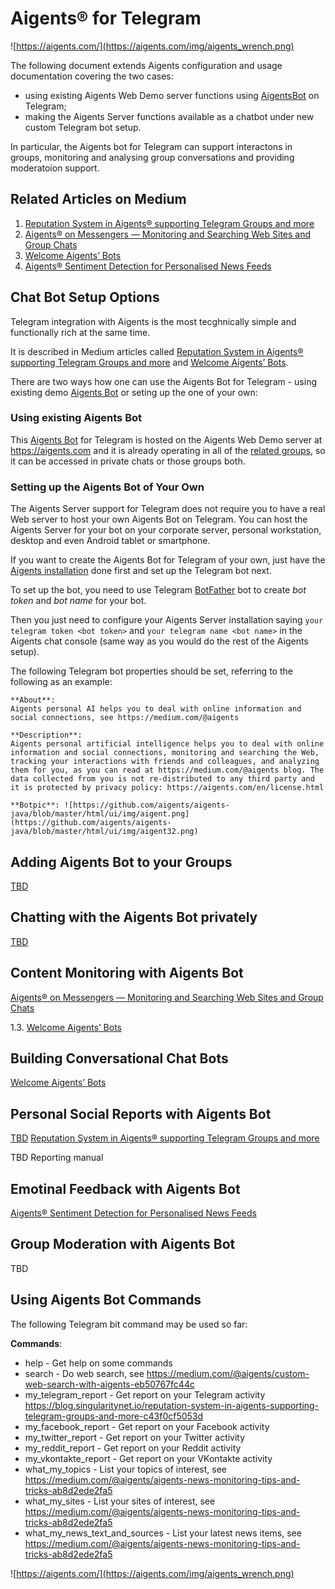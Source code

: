 # Aigents® for Telegram

![https://aigents.com/](https://aigents.com/img/aigents_wrench.png)

The following document extends Aigents configuration and usage documentation covering the two cases:
- using existing Aigents Web Demo server functions using [AigentsBot](https://t.me/AigentsBot) on Telegram;
- making the Aigents Server functions available as a chatbot under new custom Telegram bot setup.

In particular, the Aigents bot for Telegram can support interactons in groups, monitoring and analysing group conversations and providing moderatoion support.
 
## Related Articles on Medium

1. [Reputation System in Aigents® supporting Telegram Groups and more](https://blog.singularitynet.io/reputation-system-in-aigents-supporting-telegram-groups-and-more-c43f0cf5053d)
1. [Aigents® on Messengers — Monitoring and Searching Web Sites and Group Chats](https://medium.com/@aigents/aigents-on-messengers-monitoring-and-searching-web-sites-and-group-chats-f5d585e0355e)
1. [Welcome Aigents’ Bots](https://medium.com/@aigents/welcome-aigents-bots-d6682968f486)
1. [Aigents® Sentiment Detection for Personalised News Feeds](https://blog.singularitynet.io/aigents-sentiment-detection-personal-and-social-relevant-news-be989d73b381)

## Chat Bot Setup Options

Telegram integration with Aigents is the most tecghnically simple and functionally rich at the same time. 

It is described in Medium articles called [Reputation System in Aigents® supporting Telegram Groups and more](https://blog.singularitynet.io/reputation-system-in-aigents-supporting-telegram-groups-and-more-c43f0cf5053d) and [Welcome Aigents’ Bots](https://medium.com/@aigents/welcome-aigents-bots-d6682968f486). 

There are two ways how one can use the Aigents Bot for Telegram - using existing demo [Aigents Bot](https://t.me/AigentsBot) or seting up the one of your own:

### Using existing Aigents Bot

This [Aigents Bot](https://t.me/AigentsBot) for Telegram is hosted on the Aigents Web Demo server at https://aigents.com and it is already operating in all of the [related groups](aigents_contacts.md), so it can be accessed in private chats or those groups both. 

### Setting up the Aigents Bot of Your Own

The Aigents Server support for Telegram does not require you to have a real Web server to host your own Aigents Bot on Telegram. You can host the Aigents Server for your bot on your corporate server, personal workstation, desktop and even Android tablet or smartphone. 

If you want to create the Aigents Bot for Telegram of your own, just have the [Aigents installation](https://github.com/aigents/aigents-java/blob/master/doc/aigents_server.md) done first and set up the Telegram bot next. 

To set up the bot, you need to use Telegram [BotFather](https://telegram.me/BotFather) bot to create *bot token* and *bot name* for your bot. 

Then you just need to configure your Aigents Server installation saying ``your telegram token <bot token>`` and ``your telegram name <bot name>`` in the Aigents chat console (same way as you would do the rest of the Aigents setup).

The following Telegram bot properties should be set, referring to the following as an example:

	**About**:
	Aigents personal AI helps you to deal with online information and social connections, see https://medium.com/@aigents
	
	**Description**: 
	Aigents personal artificial intelligence helps you to deal with online information and social connections, monitoring and searching the Web, tracking your interactions with friends and colleagues, and analyzing them for you, as you can read at https://medium.com/@aigents blog. The data collected from you is not re-distributed to any third party and it is protected by privacy policy: https://aigents.com/en/license.html
	
	**Botpic**: ![https://github.com/aigents/aigents-java/blob/master/html/ui/img/aigent.png](https://github.com/aigents/aigents-java/blob/master/html/ui/img/aigent32.png)

## Adding Aigents Bot to your Groups

[TBD](https://blog.singularitynet.io/reputation-system-in-aigents-supporting-telegram-groups-and-more-c43f0cf5053d)

## Chatting with the Aigents Bot privately 

[TBD](https://blog.singularitynet.io/reputation-system-in-aigents-supporting-telegram-groups-and-more-c43f0cf5053d)

## Content Monitoring with Aigents Bot

[Aigents® on Messengers — Monitoring and Searching Web Sites and Group Chats](https://medium.com/@aigents/aigents-on-messengers-monitoring-and-searching-web-sites-and-group-chats-f5d585e0355e)

1.3. [Welcome Aigents’ Bots](https://medium.com/@aigents/welcome-aigents-bots-d6682968f486)

## Building Conversational Chat Bots

[Welcome Aigents’ Bots](https://medium.com/@aigents/welcome-aigents-bots-d6682968f486)

## Personal Social Reports with Aigents Bot

[TBD](https://blog.singularitynet.io/reputation-system-in-aigents-supporting-telegram-groups-and-more-c43f0cf5053d)
[Reputation System in Aigents® supporting Telegram Groups and more](https://blog.singularitynet.io/reputation-system-in-aigents-supporting-telegram-groups-and-more-c43f0cf5053d)

TBD Reporting manual 

## Emotinal Feedback with Aigents Bot

[Aigents® Sentiment Detection for Personalised News Feeds](https://blog.singularitynet.io/aigents-sentiment-detection-personal-and-social-relevant-news-be989d73b381)

## Group Moderation with Aigents Bot

TBD

## Using Aigents Bot Commands 

The following Telegram bit command may be used so far:

**Commands**:
- help - Get help on some commands 
- search - Do web search, see https://medium.com/@aigents/custom-web-search-with-aigents-eb50767fc44c
- my_telegram_report - Get report on your Telegram activity https://blog.singularitynet.io/reputation-system-in-aigents-supporting-telegram-groups-and-more-c43f0cf5053d 
- my_facebook_report - Get report on your Facebook activity
- my_twitter_report - Get report on your Twitter activity
- my_reddit_report - Get report on your Reddit activity
- my_vkontakte_report - Get report on your VKontakte activity
- what_my_topics - List your topics of interest, see https://medium.com/@aigents/aigents-news-monitoring-tips-and-tricks-ab8d2ede2fa5
- what_my_sites - List your sites of interest, see https://medium.com/@aigents/aigents-news-monitoring-tips-and-tricks-ab8d2ede2fa5
- what_my_news_text_and_sources - List your latest news items, see https://medium.com/@aigents/aigents-news-monitoring-tips-and-tricks-ab8d2ede2fa5

![https://aigents.com/](https://aigents.com/img/aigents_wrench.png)